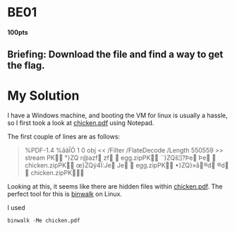 # BE01
#### 100pts
## Briefing: Download the file and find a way to get the flag.

# My Solution

I have a Windows machine, and booting the VM for linux is usually a hassle, so I first took a look at [chicken.pdf](https://github.com/theamandawang/NCS-2021-Writeup/blob/main/BE01/chicken.pdf) using Notepad.

The first couple of lines are as follows:
> %PDF-1.4
> %âãÏÓ
> 1 0 obj
> <<
> /Filter /FlateDecode
> /Length 550559
> \>\>
> stream
> PK
>      °}ZQ r@azf zf    egg.zipPK
>      ¨}ZQš¦]?Þe Þe    chicken.zipPK
>      œ}ZQý4Ï:Je Je    egg.zipPK
>      •}ZQ}»å®d ®d    chicken.zipPK 

Looking at this, it seems like there are hidden files within [chicken.pdf](https://github.com/theamandawang/NCS-2021-Writeup/blob/main/BE01/chicken.pdf). The perfect tool for this is [binwalk](https://tools.kali.org/forensics/binwalk#:~:text=Binwalk%20is%20a%20tool%20for,for%20the%20Unix%20file%20utility.) on Linux. 

I used
```
binwalk -Me chicken.pdf
```

